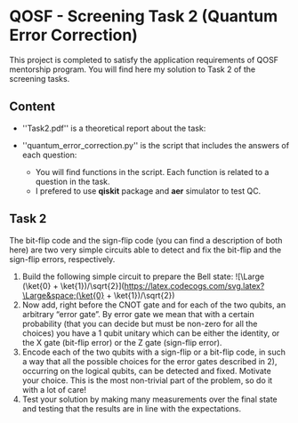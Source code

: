 # QOSF - Screening Task 2 (Quantum Error Correction)

This project is completed to satisfy the application requirements of QOSF mentorship program. You will find here my solution to Task 2 of the screening tasks.

## Content
+ ''Task2.pdf'' is a theoretical report about the task:
+ ''quantum_error_correction.py'' is the script that includes the answers of each question:

  + You will find functions in the script. Each function is related to a question in the task.
  + I prefered to use **qiskit** package and **aer** simulator to test QC.

## Task 2
The bit-flip code and the sign-flip code (you can find a description of both here) are two very simple circuits able to detect and fix the bit-flip and the sign-flip errors, respectively.
1. Build the following simple circuit to prepare the Bell state: ![\Large (\ket{0} + \ket{1})/\sqrt{2}](https://latex.codecogs.com/svg.latex?\Large&space;(\ket{0} + \ket{1})/\sqrt{2}) 
2. Now add, right before the CNOT gate and for each of the two qubits, an arbitrary “error gate”. By error gate we mean that with a certain probability (that you can decide but must be non-zero for all the choices) you have a 1 qubit unitary which can be either the identity, or the X gate (bit-flip error) or the Z gate (sign-flip error).
3. Encode each of the two qubits with a sign-flip or a bit-flip code, in such a way that all the possible choices for the error gates described in 2), occurring on the logical qubits, can be detected and fixed. Motivate your choice. This is the most non-trivial part of the problem, so do it with a lot of care!
4. Test your solution by making many measurements over the final state and testing that the results are in line with the expectations.


